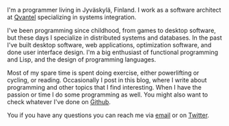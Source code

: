 I'm a programmer living in Jyväskylä, Finland. I work as a software architect
at [Qvantel](http://www.qvantel.com) specializing in systems integration.

I've been programming since childhood, from games to desktop software, but these days I specialize
in distributed systems and databases. In the past I've built desktop software, web applications,
optimization software, and done user interface design. I'm a big enthusiast of functional
programming and Lisp, and the design of programming languages.

Most of my spare time is spent doing exercise, either powerlifting or cycling, or
reading. Occasionally I post in this blog, where I write about programming and other topics that I
find interesting. When I have the passion or time I do some programming as well. You might also want
to check whatever I've done on [Github](https://github.com/ane).

You if you have any questions you can reach me via [email](mailto:ane@iki.fi) or
on [Twitter](https://twitter.com/anewtf).

